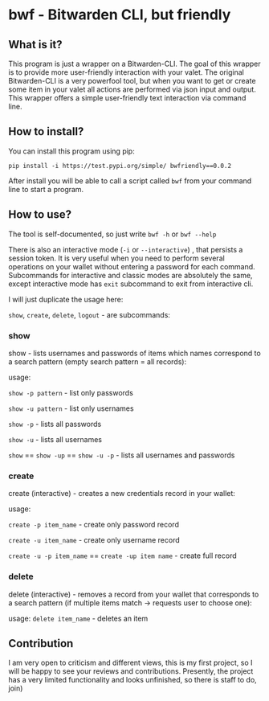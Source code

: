 # bwf - Bitwarden CLI, but friendly

## What is it?
This program is just a wrapper on a Bitwarden-CLI. The goal of this
wrapper is to provide more user-friendly interaction with your valet.
The original Bitwarden-CLI is a very powerfool tool, but when you want
to get or create some item in your valet all actions are performed
via json input and output. This wrapper offers a simple user-friendly
text interaction via command line.

## How to install?
You can install this program using pip:
```
pip install -i https://test.pypi.org/simple/ bwfriendly==0.0.2
```
After install you will be able to call a script called `bwf` from
your command line to start a program.

## How to use?
The tool is self-documented, so just write `bwf -h` or `bwf --help`

There is also an interactive mode (`-i` or `--interactive`)
, that persists a session token. It is very useful when you need to 
perform several operations on your wallet without entering
a password for each command. Subcommands for interactive and classic
modes are absolutely the same, except interactive mode has `exit`
subcommand to exit from interactive cli.

I will just duplicate the usage here:

`show`, `create`, `delete`, `logout` - are subcommands:

### show
show - lists usernames and passwords of items which names
correspond to a search pattern (empty search pattern = all records):

usage:

`show -p pattern` - list only passwords

`show -u pattern` - list only usernames

`show -p` - lists all passwords

`show -u` - lists all usernames

`show` == `show -up` == `show -u -p` - lists all usernames and passwords

### create
create (interactive) - creates a new credentials record in your wallet:

usage:

`create -p item_name` - create only password record 

`create -u item_name` - create only username record 

`create -u -p item_name` == `create -up item name` - create full record

### delete
delete (interactive) - removes a record from your wallet that corresponds
to a search pattern (if multiple items match -> requests user to choose one):

usage:
`delete item_name` - deletes an item

## Contribution
I am very open to criticism and different views, this is my
first project, so I will be happy to see your reviews 
and contributions. Presently, the project has a very limited 
functionality and looks unfinished, so there is staff to do, join)